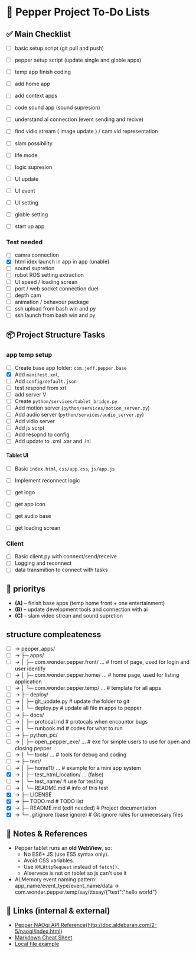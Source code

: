 # 📝 Pepper Project To-Do Lists

## ✅ Main Checklist 


- [ ] basic setup script (git pull and push)
- [ ] pepper setup script (update single and globle apps)
- [ ] temp app finish coding
- [ ] add home app
- [ ] add context apps
- [ ] code sound app (sound supresion)
- [ ] understand ai connection (event sending and recive)
- [ ] find vidio stream ( image update ) / cam vid representation
- [ ] slam possibility
- [ ] life mode
- [ ] logic supresion
- [ ] UI update
- [ ] UI event
- [ ] UI setting
- [ ] globle setting
- [ ] start up app


### Test needed
- [ ] camra connection                 
- [x] html idex launch in app in app (unable)   
- [ ] sound supretion                   
- [ ] robot ROS setting extraction
- [ ] UI speed / loading screan
- [ ] port / web socket connection duel
- [ ] depth cam
- [ ] animation / behavour package
- [ ] ssh upload from bash win and py
- [ ] ssh launch from bash win and py

## 📦 Project Structure Tasks

### app temp setup
- [ ] Create base app folder: `com.jeff.pepper.base`
- [x] Add `manifest.xml`, 
- [ ] Add `config/default.json`
- [ ] test respond from xrt 
- [ ] add server V
- [ ] Create `python/services/tablet_bridge.py`
- [ ] Add motion server (`python/services/motion_server.py`)
- [ ] Add audio server (`python/services/audio_server.py`)
- [ ] Add vidio server
- [ ] Add js scrpt
- [ ] Add resopnd to config
- [ ] Add update to .xml .xar and .ini

#### Tablet UI
- [ ] Basic `index.html`, `css/app.css`, `js/app.js`
- [ ] Implement reconnect logic
- [ ] get logo
- [ ] get app icon
- [ ] get audio base
- [ ] get loading screan


### Client
- [ ] Basic client.py with connect/send/receive
- [ ] Logging and reconnect
- [ ] data transmition to connect with tasks

## 📅 prioritys
- **(A)** – finish base apps (temp home front + one entertainment)
- **(B)** – update development tools and connection with ai
- **(C)** – slam video strean and sound supretion

## structure compleateness

 - [ ] -> pepper_apps/
 - [ ] -> ├─ apps/
 - [ ] -> │ ├─ com.wonder.pepper.front/ ...           # front of page, used for login and user identify
 - [ ] -> │ ├─ com.wonder.pepper.home/ ...            # home page, used for listing application
 - [ ] -> │ └─ com.wonder.pepper.temp/ ...            # template for all apps
 - [ ] -> ├─ deploy/
 - [ ] -> │ ├─ git_update.py                              # update the folder to git
 - [ ] -> │ └─ deploy.py                              # update all file in apps to pepper
 - [ ] -> ├─ docs/
 - [ ] -> │ ├─ protocal.md                            # protocals when encountor bugs
 - [ ] -> │ └─ runbook.md                             # codes for what to run
 - [ ] -> ├─ python_pc/
 - [ ] -> │ ├─ open_pepper_exe/ ...                   # exe for simple users to use for open and closing pepper
 - [ ] -> │ └─ tools/ ...                             # tools for debug and coding
 - [ ] -> ├─ test/
 - [ ] -> │ ├─ home11/ ...                            # example for a mini app system
 - [x] -> │ ├─ test_html_location/ ...  (false)
 - [ ] -> │ └─ test_name/                             # use for testing
 - [ ] -> │   └─ README.md                            # info of this test
 - [x] -> ├─ LICENSE       
 - [x] -> ├─ TODO.md                                  # TODO list
 - [x] -> ├─ README.md                 (edit needed)  # Project documentation
 - [x] -> └─ .gitignore                (base ignore)  # Git ignore rules for unnecessary files

## 📌 Notes & References
- Pepper tablet runs an **old WebView**, so:
  - No ES6+ JS (use ES5 syntax only).
  - Avoid CSS variables.
  - Use `XMLHttpRequest` instead of `fetch()`.
  - Alservece is not on tablet so js can't use it
- ALMemory event naming pattern:  
    app_name/event_type/event_name/data -> com.wonder.pepper.temp/say/ttssay/{"text":"hello world"}

## 🔗 Links (internal & external)
- [Pepper NAOqi API Reference](http://doc.aldebaran.com/2-5/index.html)(http://doc.aldebaran.com/2-5/naoqi/index.html)
- [Markdown Cheat Sheet](https://www.markdownguide.org/cheat-sheet/)
- [Local file example](./config/default.json)
